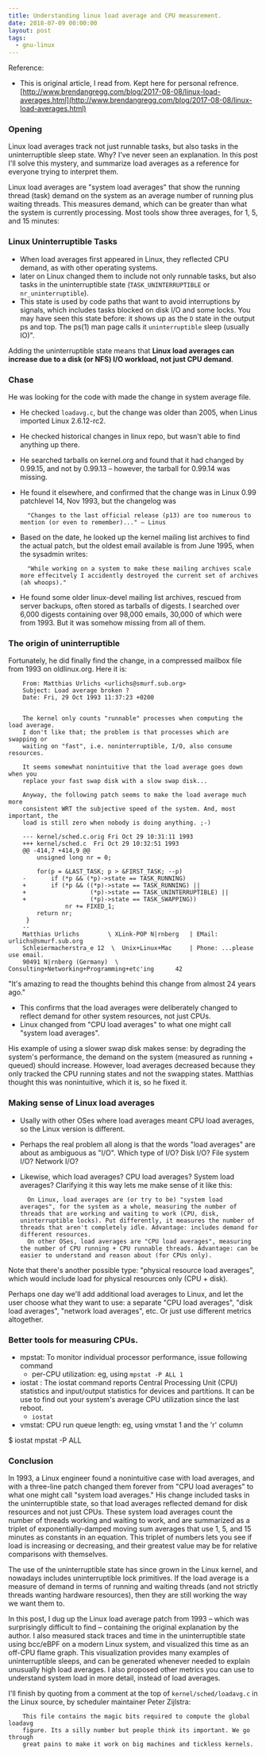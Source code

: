 ```yaml
---
title: Understanding linux load average and CPU measurement.
date: 2018-07-09 00:00:00
layout: post
tags:
  - gnu-linux
---
```


Reference: 
* This is original article, I read from. Kept here for personal refrence.[http://www.brendangregg.com/blog/2017-08-08/linux-load-averages.html](http://www.brendangregg.com/blog/2017-08-08/linux-load-averages.html)


### Opening

Linux load averages track not just runnable tasks, but also tasks in the uninterruptible sleep state. Why? I've never seen an explanation. In this post I'll solve this mystery, and summarize load averages as a reference for everyone trying to interpret them.

Linux load averages are "system load averages" that show the running thread (task) demand on the system as an average number of running plus waiting threads. This measures demand, which can be greater than what the system is currently processing. Most tools show three averages, for 1, 5, and 15 minutes:



### Linux Uninterruptible Tasks

* When load averages first appeared in Linux, they reflected CPU demand, as with other operating systems. 
* later on Linux changed them to include not only runnable tasks, but also tasks in the uninterruptible state (`TASK_UNINTERRUPTIBLE` or `nr_uninterruptible`). 
* This state is used by code paths that want to avoid interruptions by signals, which includes tasks blocked on disk I/O and some locks. You may have seen this state before: it shows up as the `D` state in the output ps and top. The ps(1) man page calls it `uninterruptible` sleep (usually IO)".

Adding the uninterruptible state means that __Linux load averages can increase due to a disk (or NFS) I/O workload, not just CPU demand__.


### Chase

He was looking for the code with made the change in system average file.

* He checked `loadavg.c`, but the change was older than 2005, when Linus imported Linux 2.6.12-rc2.
* He checked historical changes in linux repo, but wasn't able to find anything up there.
* He searched tarballs on kernel.org and found that it had changed by 0.99.15, and not by 0.99.13 – however, the tarball for 0.99.14 was missing.
* He found it elsewhere, and confirmed that the change was in Linux 0.99 patchlevel 14, Nov 1993, but the changelog was

        "Changes to the last official release (p13) are too numerous to mention (or even to remember)..." – Linus

* Based on the date, he looked up the kernel mailing list archives to find the actual patch, but the oldest email available is from June 1995, when the sysadmin writes:

        "While working on a system to make these mailing archives scale more effecitvely I accidently destroyed the current set of archives (ah whoops)."

* He found some older linux-devel mailing list archives, rescued from server backups, often stored as tarballs of digests. I searched over 6,000 digests containing over 98,000 emails, 30,000 of which were from 1993. But it was somehow missing from all of them.

### The origin of uninterruptible

Fortunately, he did finally find the change, in a compressed mailbox file from 1993 on oldlinux.org. Here it is:

        From: Matthias Urlichs <urlichs@smurf.sub.org>
        Subject: Load average broken ?
        Date: Fri, 29 Oct 1993 11:37:23 +0200


        The kernel only counts "runnable" processes when computing the load average.
        I don't like that; the problem is that processes which are swapping or
        waiting on "fast", i.e. noninterruptible, I/O, also consume resources.

        It seems somewhat nonintuitive that the load average goes down when you
        replace your fast swap disk with a slow swap disk...

        Anyway, the following patch seems to make the load average much more
        consistent WRT the subjective speed of the system. And, most important, the
        load is still zero when nobody is doing anything. ;-)

        --- kernel/sched.c.orig Fri Oct 29 10:31:11 1993
        +++ kernel/sched.c  Fri Oct 29 10:32:51 1993
        @@ -414,7 +414,9 @@
            unsigned long nr = 0;

            for(p = &LAST_TASK; p > &FIRST_TASK; --p)
        -       if (*p && (*p)->state == TASK_RUNNING)
        +       if (*p && ((*p)->state == TASK_RUNNING) ||
        +                  (*p)->state == TASK_UNINTERRUPTIBLE) ||
        +                  (*p)->state == TASK_SWAPPING))
                    nr += FIXED_1;
            return nr;
         }
        --
        Matthias Urlichs        \ XLink-POP N|rnberg   | EMail: urlichs@smurf.sub.org
        Schleiermacherstra_e 12  \  Unix+Linux+Mac     | Phone: ...please use email.
        90491 N|rnberg (Germany)  \   Consulting+Networking+Programming+etc'ing      42

"It's amazing to read the thoughts behind this change from almost 24 years ago."

* This confirms that the load averages were deliberately changed to reflect demand for other system resources, not just CPUs. 
* Linux changed from "CPU load averages" to what one might call "system load averages".

His example of using a slower swap disk makes sense: by degrading the system's performance, the demand on the system (measured as running + queued) should increase. However, load averages decreased because they only tracked the CPU running states and not the swapping states. Matthias thought this was nonintuitive, which it is, so he fixed it.


### Making sense of Linux load averages

* Usally with other OSes where load averages meant CPU load averages, so the Linux version is different. 
* Perhaps the real problem all along is that the words "load averages" are about as ambiguous as "I/O". Which type of I/O? Disk I/O? File system I/O? Network I/O? 
* Likewise, which load averages? CPU load averages? System load averages? Clarifying it this way lets me make sense of it like this:


        On Linux, load averages are (or try to be) "system load averages", for the system as a whole, measuring the number of threads that are working and waiting to work (CPU, disk, uninterruptible locks). Put differently, it measures the number of threads that aren't completely idle. Advantage: includes demand for different resources.
        On other OSes, load averages are "CPU load averages", measuring the number of CPU running + CPU runnable threads. Advantage: can be easier to understand and reason about (for CPUs only).

Note that there's another possible type: "physical resource load averages", which would include load for physical resources only (CPU + disk).

Perhaps one day we'll add additional load averages to Linux, and let the user choose what they want to use: a separate "CPU load averages", "disk load averages", "network load averages", etc. Or just use different metrics altogether.


### Better tools for measuring CPUs.

* mpstat: To monitor individual processor performance, issue following command
  * per-CPU utilization: eg, using `mpstat -P ALL 1`
* iostat : The iostat command reports Central Processing Unit (CPU) statistics and input/output statistics for devices and partitions. It can be use to find out your system's average CPU utilization since the last reboot.
  * `iostat`
* vmstat: CPU run queue length: eg, using vmstat 1 and the 'r' column

$ iostat
mpstat -P ALL



### Conclusion

In 1993, a Linux engineer found a nonintuitive case with load averages, and with a three-line patch changed them forever from "CPU load averages" to what one might call "system load averages." His change included tasks in the uninterruptible state, so that load averages reflected demand for disk resources and not just CPUs. These system load averages count the number of threads working and waiting to work, and are summarized as a triplet of exponentially-damped moving sum averages that use 1, 5, and 15 minutes as constants in an equation. This triplet of numbers lets you see if load is increasing or decreasing, and their greatest value may be for relative comparisons with themselves.

The use of the uninterruptible state has since grown in the Linux kernel, and nowadays includes uninterruptible lock primitives. If the load average is a measure of demand in terms of running and waiting threads (and not strictly threads wanting hardware resources), then they are still working the way we want them to.

In this post, I dug up the Linux load average patch from 1993 – which was surprisingly difficult to find – containing the original explanation by the author. I also measured stack traces and time in the uninterruptible state using bcc/eBPF on a modern Linux system, and visualized this time as an off-CPU flame graph. This visualization provides many examples of uninterruptible sleeps, and can be generated whenever needed to explain unusually high load averages. I also proposed other metrics you can use to understand system load in more detail, instead of load averages.

I'll finish by quoting from a comment at the top of `kernel/sched/loadavg.c` in the Linux source, by scheduler maintainer Peter Zijlstra:

        This file contains the magic bits required to compute the global loadavg
        figure. Its a silly number but people think its important. We go through
        great pains to make it work on big machines and tickless kernels.
